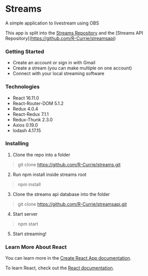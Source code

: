 # Streams

A simple application to livestream using OBS

This app is split into the [Streams Repository](https://github.com/R-Currie/streams) and the [Streams API Repository[(https://github.com/R-Currie/streamsapi)

### Getting Started
* Create an account or sign in with Gmail
* Create a stream (you can make multiple on one account)
* Connect with your local streaming software

### Technologies
* React 16.11.0
* React-Router-DOM 5.1.2
* Redux 4.0.4
* React-Redux 7.1.1
* Redux-Thunk 2.3.0
* Axios 0.19.0
* lodash 4.17.15

### Installing

1. Clone the repo into a folder
> git clone https://github.com/R-Currie/streams.git
2. Run npm install inside streams root
> npm install
3. Clone the streams api database into the folder
> git clone https://github.com/R-Currie/streamsapi.git
4. Start server
> npm start
5. Start streaming!

### Learn More About React

You can learn more in the [Create React App documentation](https://facebook.github.io/create-react-app/docs/getting-started).

To learn React, check out the [React documentation](https://reactjs.org/).

